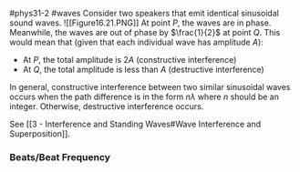 #phys31-2 #waves 
Consider two speakers that emit identical sinusoidal sound waves.
![[Figure16.21.PNG]]
At point $P$, the waves are in phase. Meanwhile, the waves are out of phase by $\frac{1}{2}$ at point $Q$.
This would mean that (given that each individual wave has amplitude $A$):
- At $P$, the total amplitude is $2A$ (constructive interference)
- At $Q$, the total amplitude is less than $A$ (destructive interference)

In general, constructive interference between two similar sinusoidal waves occurs when the path difference is in the form $n\lambda$ where $n$ should be an integer. Otherwise, destructive interference occurs.

See [[3 - Interference and Standing Waves#Wave Interference and Superposition]].

### Beats/Beat Frequency
